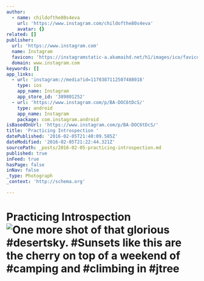 ```yaml
---
author:
  - name: childofthe80s4eva
    url: 'https://www.instagram.com/childofthe80s4eva'
    avatar: {}
related: []
publisher:
  url: 'https://www.instagram.com'
  name: Instagram
  favicon: 'https://instagramstatic-a.akamaihd.net/h1/images/ico/favicon.ico/7cdab0872b15.ico'
  domain: www.instagram.com
keywords: []
app_links:
  - url: 'instagram://media?id=1170387112507488018'
    type: ios
    app_name: Instagram
    app_store_id: '389801252'
  - url: 'https://www.instagram.com/p/BA-DOC6tDcS/'
    type: android
    app_name: Instagram
    package: com.instagram.android
isBasedOnUrl: 'https://www.instagram.com/p/BA-DOC6tDcS/'
title: 'Practicing Introspection '
datePublished: '2016-02-05T21:40:09.585Z'
dateModified: '2016-02-05T21:22:44.321Z'
sourcePath: _posts/2016-02-05-practicing-introspection.md
published: true
inFeed: true
hasPage: false
inNav: false
_type: Photograph
_context: 'http://schema.org'

---
```

# Practicing Introspection ![One more shot of that glorious &num;desertsky&period; &num;Sunsets like this are the cherry on top of a weekend of &num;camping and &num;climbing in &num;jtree](https://scontent.cdninstagram.com/t51.2885-15/s640x640/sh0.08/e35/12558376_131545440560013_76194736_n.jpg)